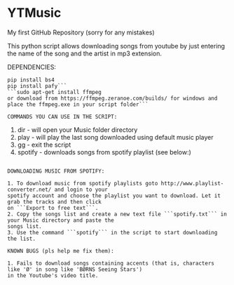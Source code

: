# YTMusic

My first GitHub Repository (sorry for any mistakes)

This python script allows downloading songs from youtube by just entering the name of the song
and the artist in mp3 extension.


DEPENDENCIES:

```pip install mechanize
pip install bs4
pip install pafy```
```sudo apt-get install ffmpeg
or download from https://ffmpeg.zeranoe.com/builds/ for windows and place the ffmpeg.exe in your script folder```

COMMANDS YOU CAN USE IN THE SCRIPT:
```
1. dir - will open your Music folder directory
2. play - will play the last song downloaded using default music player
3. gg - exit the script
4. spotify - downloads songs from spotify playlist (see below:)
```

DOWNLOADING MUSIC FROM SPOTIFY:

1. To download music from spotify playlists goto http://www.playlist-converter.net/ and login to your
spotify account and choose the playlist you want to download. Let it grab the tracks and then click
on ```Export to free text```.
2. Copy the songs list and create a new text file ```spotify.txt``` in your Music directory and paste the
songs list.
3. Use the command ```spotify``` in the script to start downloading the list.

KNOWN BUGS (pls help me fix them):

1. Fails to download songs containing accents (that is, characters like 'Ø' in song like 'BØRNS Seeing Stars')
in the Youtube's video title.
